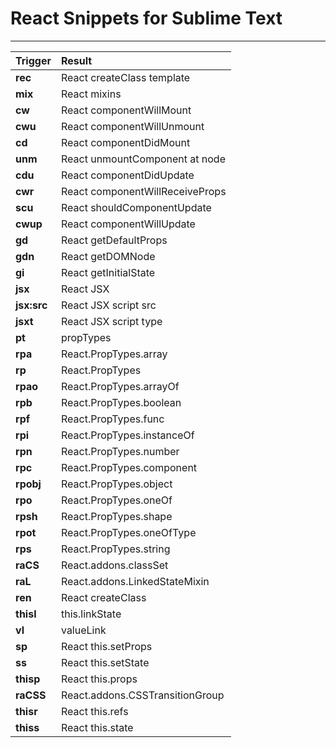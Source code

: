 React Snippets for Sublime Text
=================================
---------------------
Trigger | Result
:------- | :-------
**rec** | React createClass template
**mix** | React mixins
**cw** | React componentWillMount
**cwu** | React componentWillUnmount
**cd** | React componentDidMount
**unm** | React unmountComponent at node
**cdu** | React componentDidUpdate
**cwr** | React componentWillReceiveProps
**scu** | React shouldComponentUpdate
**cwup** | React componentWillUpdate
**gd** | React getDefaultProps
**gdn** | React getDOMNode
**gi** | React getInitialState
**jsx** | React JSX
**jsx:src** | React JSX script src
**jsxt** | React JSX script type
**pt** | propTypes
**rpa** | React.PropTypes.array
**rp** | React.PropTypes
**rpao** | React.PropTypes.arrayOf
**rpb** | React.PropTypes.boolean
**rpf** | React.PropTypes.func
**rpi** | React.PropTypes.instanceOf
**rpn** | React.PropTypes.number
**rpc** | React.PropTypes.component
**rpobj** | React.PropTypes.object
**rpo** | React.PropTypes.oneOf
**rpsh** | React.PropTypes.shape
**rpot** | React.PropTypes.oneOfType
**rps** | React.PropTypes.string
**raCS** | React.addons.classSet
**raL** | React.addons.LinkedStateMixin
**ren** | React createClass
**thisl** | this.linkState
**vl** | valueLink
**sp** | React this.setProps
**ss** | React this.setState
**thisp** | React this.props
**raCSS** | React.addons.CSSTransitionGroup
**thisr** | React this.refs
**thiss** | React this.state
